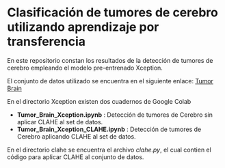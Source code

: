 # Clasificación de tumores de cerebro utilizando aprendizaje por transferencia

En este repositorio constan los resultados de la detección de tumores de cerebro empleando el modelo pre-entrenado Xception.

El conjunto de datos utilizado se encuentra en el siguiente enlace: [Tumor Brain](https://www.kaggle.com/datasets/masoudnickparvar/brain-tumor-mri-dataset)

En el directorio Xception existen dos cuadernos de Google Colab

* __Tumor_Brain_Xception.ipynb__ : Detección de tumores de Cerebro sin aplicar CLAHE al set de datos.
* __Tumor_Brain_Xception_CLAHE.ipynb__ : Detección de tumores de Cerebro aplicando CLAHE al set de datos.


En el directorio clahe se encuentra el archivo _*clahe.py*_, el cual contien el código para aplicar CLAHE al conjunto de datos.
